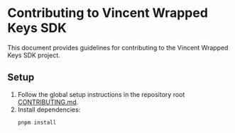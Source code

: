 # Contributing to Vincent Wrapped Keys SDK

This document provides guidelines for contributing to the Vincent Wrapped Keys SDK project.

## Setup

1. Follow the global setup instructions in the repository root [CONTRIBUTING.md](../../../CONTRIBUTING.md).
2. Install dependencies:
   ```bash
   pnpm install
   ```
